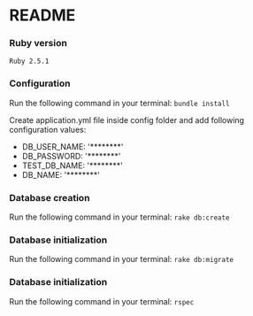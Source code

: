 # README


### Ruby version
    Ruby 2.5.1

### Configuration
Run the following command in your terminal:
`bundle install`

Create application.yml file inside config folder and add following configuration values:
- DB_USER_NAME: '********'
- DB_PASSWORD: '********'
- TEST_DB_NAME: '********'
- DB_NAME: '********'

### Database creation
Run the following command in your terminal:
`rake db:create`

### Database initialization
Run the following command in your terminal:
`rake db:migrate`

### Database initialization
Run the following command in your terminal:
`rspec`
